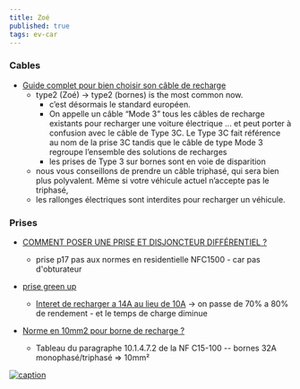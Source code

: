 ```yaml
---
title: Zoé
published: true
tags: ev-car
---
```

### Cables

- [Guide complet pour bien choisir son câble de recharge](https://www.mister-ev.com/blogs/buying-tips/guide-cable-recharge-voiture-electrique)
	- type2 (Zoé) -> type2 (bornes) is the most common now.
    	- c’est désormais le standard européen.
        - On appelle un câble “Mode 3” tous les câbles de recharge existants pour recharger une voiture électrique ...  et peut porter à confusion avec le câble de Type 3C. Le Type 3C fait référence au nom de la prise 3C tandis que le câble de type Mode 3 regroupe l’ensemble des solutions de recharges
        - les prises de Type 3 sur bornes sont en voie de disparition
    - nous vous conseillons de prendre un câble triphasé, qui sera bien plus polyvalent. Même si votre véhicule actuel n’accepte pas le triphasé,
    - les rallonges électriques sont interdites pour recharger un véhicule.

### Prises
- [COMMENT POSER UNE PRISE ET DISJONCTEUR DIFFÉRENTIEL ?](https://www.youtube.com/watch?v=qP9-XGkEgiE)
	- prise p17 pas aux normes en residentielle NFC1500 - car pas d'obturateur
    
- [prise green up](https://izi-by-edf.fr/blog/borne-de-recharge-prise-green-up/)
	- [Interet de recharger a 14A au lieu de 10A](https://forums.automobile-propre.com/topic/installation-%C3%A9lectrique-pour-zo%C3%A9-11165/) -> on passe de 70% a 80% de rendement - et le temps de charge diminue
    
- [Norme en 10mm2 pour borne de recharge ? ](https://www.forumconstruire.com/construire/topic-474540-norme-10mm2-borne-recharge.php)
	- Tableau du paragraphe 10.1.4.7.2 de la NF C15-100 --  bornes 32A monophasé/triphasé => 10mm²
    
[![caption](https://files.forumconstruire.com/images/nf/nf-15-100-a5-508-courant-assigna-maximal-dispositifs-protection-jpg-stor-65a8e8b00711e592776.jpg) ](https://www.forumconstruire.com/construire/topic-474540-norme-10mm2-borne-recharge.php)
